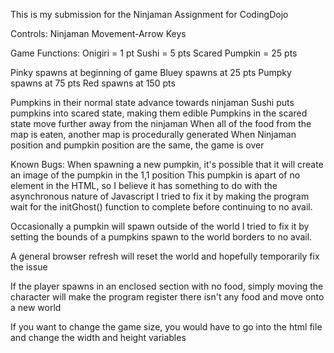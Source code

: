 This is my submission for the Ninjaman Assignment for CodingDojo

Controls:
Ninjaman Movement-Arrow Keys

Game Functions:
Onigiri = 1 pt
Sushi = 5 pts
Scared Pumpkin = 25 pts

Pinky spawns at beginning of game
Bluey spawns at 25 pts
Pumpky spawns at 75 pts
Red spawns at 150 pts

Pumpkins in their normal state advance towards ninjaman
Sushi puts pumpkins into scared state, making them edible
Pumpkins in the scared state move further away from the ninjaman
When all of the food from the map is eaten, another map is procedurally generated
When Ninjaman position and pumpkin position are the same, the game is over

Known Bugs:
When spawning a new pumpkin, it's possible that it will create an image of the pumpkin in the 1,1 position
This pumpkin is apart of no element in the HTML, so I believe it has something to do with the asynchronous nature of Javascript
I tried to fix it by making the program wait for the initGhost() function to complete before continuing to no avail.

Occasionally a pumpkin will spawn outside of the world
I tried to fix it by setting the bounds of a pumpkins spawn to the world borders to no avail.

A general browser refresh will reset the world and hopefully temporarily fix the issue

If the player spawns in an enclosed section with no food, simply moving the character will make the program register there isn't any food and move onto a new world




If you want to change the game size, you would have to go into the html file and change the width and height variables



